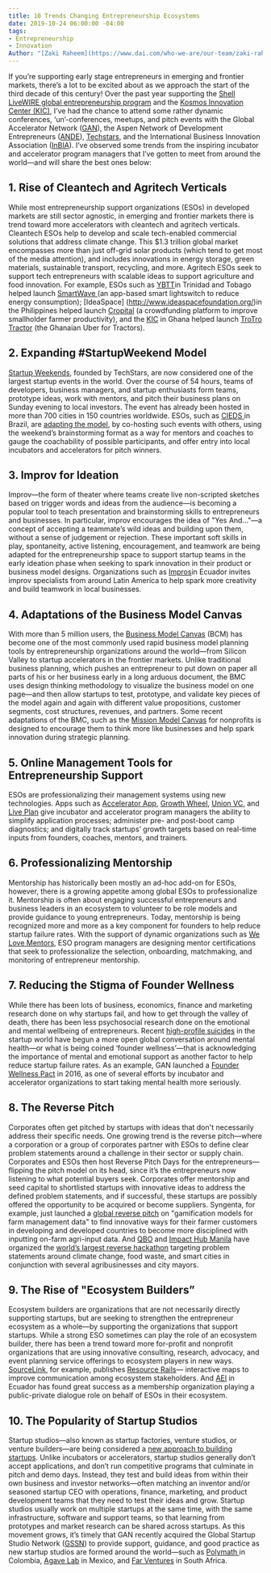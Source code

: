 ```yaml
---
title: 10 Trends Changing Entrepreneurship Ecosystems
date: 2019-10-24 06:00:00 -04:00
tags:
- Entrepreneurship
- Innovation
Author: "[Zaki Raheem](https://www.dai.com/who-we-are/our-team/zaki-raheem)"
---
```


If you’re supporting early stage entrepreneurs in emerging and frontier markets, there’s a lot to be excited about as we approach the start of the third decade of this century! Over the past year supporting the [Shell LiveWIRE global entrepreneurship program](https://www.dai.com/our-work/projects/worldwide-shell-livewire-global-consultancy) and the [Kosmos Innovation Center (KIC)](https://www.dai.com/our-work/projects/ghana-kosmos-innovation-center-kic), I’ve had the chance to attend some rather dynamic conferences, ‘un’-conferences, meetups, and pitch events with the Global Accelerator Network ([GAN](https://www.gan.co/)), the Aspen Network of Development Entrepreneurs ([ANDE](http://andeglobal.org/)), [Techstars](https://www.techstars.com/), and the International Business Innovation Association ([InBIA](https://inbia.org/)). I’ve observed some trends from the inspiring incubator and accelerator program managers that I’ve gotten to meet from around the world—and will share the best ones below:

<!--more-->

## 1. Rise of Cleantech and Agritech Verticals

While most entrepreneurship support organizations (ESOs) in developed markets are still sector agnostic, in emerging and frontier markets there is trend toward more accelerators with cleantech and agritech verticals. Cleantech ESOs help to develop and scale tech-enabled commercial solutions that address climate change. This $1.3 trillion global market encompasses more than just off-grid solar products (which tend to get most of the media attention), and includes innovations in energy storage, green materials, sustainable transport, recycling, and more. Agritech ESOs seek to support tech entrepreneurs with scalable ideas to support agriculture and food innovation. For example, ESOs such as [YBTT](https://www.facebook.com/yourybtt/)in Trinidad and Tobago helped launch [SmartWave ](https://www.facebook.com/SmartwaveCaribbean/)(an app-based smart lightswitch to reduce energy consumption); [IdeaSpace] (http://www.ideaspacefoundation.org/)in the Philippines helped launch [Cropital](https://www.cropital.com/) (a crowdfunding platform to improve smallholder farmer productivity), and the [KIC](https://www.kosmosinnovationcenter.com/) in Ghana helped launch [TroTro Tractor](https://www.trotrotractor.com/) (the Ghanaian Uber for Tractors).

## 2. Expanding #StartupWeekend Model

[Startup Weekends](https://startupweekend.org/), founded by TechStars, are now considered one of the largest startup events in the world. Over the course of 54 hours, teams of developers, business managers, and startup enthusiasts form teams, prototype ideas, work with mentors, and pitch their business plans on Sunday evening to local investors. The event has already been hosted in more than 700 cities in 150 countries worldwide. ESOs, such as [CIEDS ](https://www.cieds.org.br/)in Brazil, are [adapting the model](https://www.livewire.shell/what-is-shell-livewire/news/brazil-holds-selection-weekend.html), by co-hosting such events with others, using the weekend’s brainstorming format as a way for mentors and coaches to gauge the coachability of possible participants, and offer entry into local incubators and accelerators for pitch winners.

## 3. Improv for Ideation

Improv—the form of theater where teams create live non-scripted sketches based on trigger words and ideas from the audience—is becoming a popular tool to teach presentation and brainstorming skills to entrepreneurs and businesses. In particular, improv encourages the idea of "Yes And…"—a concept of accepting a teammate’s wild ideas and building upon them, without a sense of judgement or rejection. These important soft skills in play, spontaneity, active listening, encouragement, and teamwork are being adapted for the entrepreneurship space to support startup teams in the early ideation phase when seeking to spark innovation in their product or business model designs. Organizations such as [Impros](http://www.impros.org/)in Ecuador invites improv specialists from around Latin America to help spark more creativity and build teamwork in local businesses.

## 4. Adaptations of the Business Model Canvas

With more than 5 million users, the [Business Model Canvas](http://strategyzer.com/) (BCM) has become one of the most commonly used rapid business model planning tools by entrepreneurship organizations around the world—from Silicon Valley to startup accelerators in the frontier markets. Unlike traditional business planning, which pushes an entrepreneur to put down on paper all parts of his or her business early in a long arduous document, the BMC uses design thinking methodology to visualize the business model on one page—and then allow startups to test, prototype, and validate key pieces of the model again and again with different value propositions, customer segments, cost structures, revenues, and partners. Some recent adaptations of the BMC, such as the [Mission Model Canvas](https://www.afwerx.af.mil/resources/Mission-Model-Canvas-Editable-2.pdf) for nonprofits is designed to encourage them to think more like businesses and help spark innovation during strategic planning. 

## 5. Online Management Tools for Entrepreneurship Support

ESOs are professionalizing their management systems using new technologies. Apps such as [Accelerator App](http://acceleratorapp.co/), [Growth Wheel](https://www.growthwheel.com/), [Union VC,](https://union.vc/) and [Live Plan](https://www.liveplan.com/) give incubator and accelerator program managers the ability to simplify application processes; administer pre- and post-boot camp diagnostics; and digitally track startups’ growth targets based on real-time inputs from founders, coaches, mentors, and trainers. 

## 6. Professionalizing Mentorship

Mentorship has historically been mostly an ad-hoc add-on for ESOs, however, there is a growing appetite among global ESOs to professionalize it. Mentorship is often about engaging successful entrepreneurs and business leaders in an ecosystem to volunteer to be role models and provide guidance to young entrepreneurs. Today, mentorship is being recognized more and more as a key component for founders to help reduce startup failure rates. With the support of dynamic organizations such as [We Love Mentors](https://welovementors.com/), ESO program managers are designing mentor certifications that seek to professionalize the selection, onboarding, matchmaking, and monitoring of entrepreneur mentorship. 

## 7. Reducing the Stigma of Founder Wellness

While there has been lots of business, economics, finance and marketing research done on why startups fail, and how to get through the valley of death, there has been less psychosocial research done on the emotional and mental wellbeing of entrepreneurs. Recent [high-profile suicides](https://www.businessinsider.com/austen-heinzs-suicide-and-depression-in-startups-2015-7) in the startup world have begun a more open global conversation around mental health—or what is being coined ‘founder wellness’—that is acknowledging the importance of mental and emotional support as another factor to help reduce startup failure rates. As an example, GAN launched a [Founder Wellness Pact](https://www.gan.co/blog/the-founder-wellness-pact-how-accelerators-are-addressing-depression-among-founders/) in 2016, as one of several efforts by incubator and accelerator organizations to start taking mental health more seriously.  

## 8. The Reverse Pitch 

Corporates often get pitched by startups with ideas that don't necessarily address their specific needs. One growing trend is the reverse pitch—where a corporation or a group of corporates partner with ESOs to define clear problem statements around a challenge in their sector or supply chain. Corporates and ESOs then host Reverse Pitch Days for the entrepreneurs—flipping the pitch model on its head, since it’s the entrepreneurs now listening to what potential buyers seek. Corporates offer mentorship and seed capital to shortlisted startups with innovative ideas to address the defined problem statements, and if successful, these startups are possibly offered the opportunity to be acquired or become suppliers. Syngenta, for example, just launched a [global reverse pitch](https://www.auri.org/2019/02/reversepitch/) on "gamification models for farm management data" to find innovative ways for their farmer customers in developing and developed countries to become more disciplined with inputting on-farm agri-input data. And [QBO](https://qbo.com.ph/) and [Impact Hub Manila](https://impacthub.ph/) have organized the [world’s largest reverse hackathon](https://www.impact2050.com/impact-hackathon/) targeting problem statements around climate change, food waste, and smart cities in conjunction with several agribusinesses and city mayors.

## 9. The Rise of "Ecosystem Builders”

Ecosystem builders are organizations that are not necessarily directly supporting startups, but are seeking to strengthen the entrepreneur ecosystem as a whole—by supporting the organizations that support startups. While a strong ESO sometimes can play the role of an ecosystem builder, there has been a trend toward more for-profit and nonprofit organizations that are using innovative consulting, research, advocacy, and event planning service offerings to ecosystem players in new ways. [SourceLink](https://www.kcsourcelink.com/), for example, publishes [Resource Rails](https://www.kcsourcelink.com/blog/post/blog/2017/06/13/take-a-ride-on-the-kcsourcelink-resource-rail)— interactive maps to improve communication among ecosystem stakeholders. And [AEI](http://www.aei.ec/en/home/) in Ecuador has found great success as a membership organization playing a public-private dialogue role on behalf of ESOs in their ecosystem. 

## 10. The Popularity of Startup Studios

Startup studios—also known as startup factories, venture studios, or venture builders—are being considered a [new approach to building startups](https://www.gssn.co/media). Unlike incubators or accelerators, startup studios generally don’t accept applications, and don’t run competitive programs that culminate in pitch and demo days. Instead, they test and build ideas from within their own business and investor networks—often matching an inventor and/or seasoned startup CEO with operations, finance, marketing, and product development teams that they need to test their ideas and grow. Startup studios usually work on multiple startups at the same time, with the same infrastructure, software and support teams, so that learning from prototypes and market research can be shared across startups. As this movement grows, it’s timely that GAN recently acquired the Global Startup Studio Network ([GSSN](https://www.gssn.co/)) to provide support, guidance, and good practice as new startup studios are formed around the world—such as [Polymath ](https://polymathv.com/)in Colombia, [Agave Lab](http://www.agavelab.com/) in Mexico, and [Far Ventures](http://www.far-ventures.com/) in South Africa.